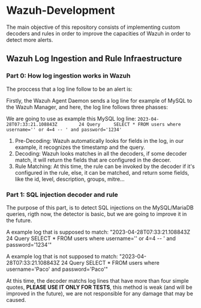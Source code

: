 # Wazuh-Development

The main objective of this repository consists of implementing custom decoders and rules in order to improve the capacities of Wazuh in order to detect more alerts.

## Wazuh Log Ingestion and Rule Infraestructure

### Part 0: How log ingestion works in Wazuh
The proccess that a log line follow to be an alert is:

Firstly, the Wazuh Agent Daemon sends a log line for example of MySQL to the  Wazuh Manager, and here, the log line follows three phasses:

We are going to use as example this MySQL log line: `2023-04-28T07:33:21.108843Z        24 Query     SELECT * FROM users where username='' or 4=4 -- ' and password='1234'`

1. Pre-Decoding: Wazuh automatically looks for fields in the log, in our example, it recognizes the timestamp and the query.
2. Decoding: Wazuh looks matches in all the decoders, if some decoder match, it will return the fields that are configured in the decoer.
3. Rule Matching: At this time, the rule can be invoked by the decoder if it's configured in the rule, else, it can be matched, and return some fields, like the id, level, description, groups, mitre...

### Part 1: SQL injection decoder and rule
The purpose of this part, is to detect SQL injections on the MySQL/MariaDB queries, rigth now, the detector is basic, but we are going to improve it in the future.

A example log that is supposed to match: "2023-04-28T07:33:21.108843Z        24 Query     SELECT * FROM users where username='' or 4=4 -- ' and password='1234'"

A example log that is not supposed to match: "2023-04-28T07:33:21.108843Z        24 Query     SELECT * FROM users where username='Paco' and password='Paco'"

At this time, the decoder matchs log lines that have more than four simple quotes, **PLEASE USE IT ONLY FOR TESTS**, this method is weak (and will be improved in the future), we are not responsible for any damage that may be caused.
